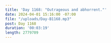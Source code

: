 ```yaml
---
title: 'Day 1168: "Outrageous and abhorrent."'
date: 2024-04-01 15:16:00 -07:00
file: "/uploads/Day-B1168.mp3"
post: Day 1168
duration: '00:03:19'
length: 2779709
---
```


